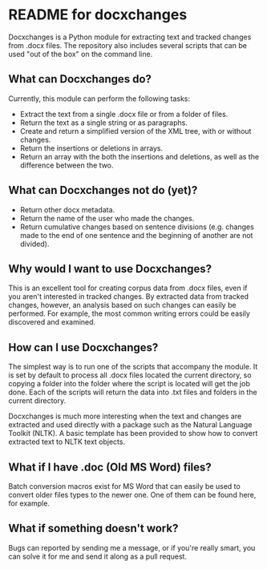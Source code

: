 # README for docxchanges

Docxchanges is a Python module for extracting text and tracked changes from .docx files. The repository also includes several scripts that can be used "out of the box" on the command line.

## What can Docxchanges do?

Currently, this module can perform the following tasks:

 - Extract the text from a single .docx file or from a folder of files.
 - Return the text as a single string or as paragraphs.
 - Create and return a simplified version of the XML tree, with or without changes.
 - Return the insertions or deletions in arrays.
 - Return an array with the both the insertions and deletions, as well as the difference between the two.

## What can Docxchanges not do (yet)?

 - Return other docx metadata.
 - Return the name of the user who made the changes.
 - Return cumulative changes based on sentence divisions (e.g. changes made to the end of one sentence and the beginning of another are not divided).

## Why would I want to use Docxchanges?

This is an excellent tool for creating corpus data from .docx files, even if you aren't interested in tracked changes. By extracted data from tracked changes, however, an analysis based on such changes can easily be performed. For example, the most common writing errors could be easily discovered and examined.

## How can I use Docxchanges?

The simplest way is to run one of the scripts that accompany the module. It is set by default to process all .docx files located the current directory, so copying a folder into the folder where the script is located will get the job done.
Each of the scripts will return the data into .txt files and folders in the current directory.

Docxchanges is much more interesting when the text and changes are extracted and used directly with a package such as the Natural Language Toolkit (NLTK). A basic template has been provided to show how to convert extracted text to NLTK text objects.


## What if I have .doc (Old MS Word) files?

Batch conversion macros exist for MS Word that can easily be used to convert older files types to the newer one. One of them can be found here, for example.

## What if something doesn't work?

Bugs can reported by sending me a message, or if you're really smart, you can solve it for me and send it along as a pull request.


